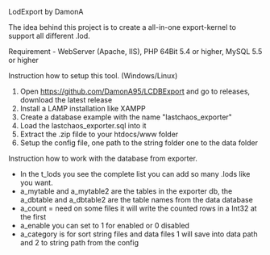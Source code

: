 LodExport by DamonA

The idea behind this project is to create a all-in-one export-kernel to support all different .lod.

Requirement - WebServer (Apache, IIS), PHP 64Bit 5.4 or higher, MySQL 5.5 or higher


Instruction how to setup this tool. (Windows/Linux)
1. Open https://github.com/DamonA95/LCDBExport and go to releases, download the latest release
2. Install a LAMP installation like XAMPP
3. Create a database example with the name "lastchaos_exporter"
4. Load the lastchaos_exporter.sql into it
5. Extract the .zip filde to your htdocs/www folder
6. Setup the config file, one path to the string folder one to the data folder


Instruction how to work with the database from exporter.
- In the t_lods you see the complete list you can add so many .lods like you want.
- a_mytable and a_mytable2 are the tables in the exporter db, the a_dbtable and a_dbtable2 are the table names from the data database
- a_count = need on some files it will write the counted rows in a Int32 at the first
- a_enable you can set to 1 for enabled or 0 disabled
- a_category is for sort string files and data files 1 will save into data path and 2 to string path from the config


